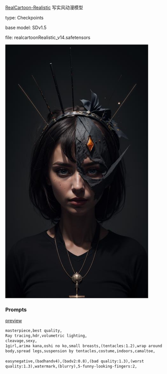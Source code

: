 [RealCartoon-Realistic](https://civitai.com/models/97744/realcartoon-realistic) 写实风动漫模型

type: Checkpoints 

base model: SDv1.5

file: realcartoonRealistic_v14.safetensors

![preview|200](../../../attach/Pasted%20image%2020240310115556.png)

### Prompts

[preview](NSFW/attach/preview3.png)

```
masterpiece,best quality,
Ray tracing,hdr,volumetric lighting,
cleavage,sexy,
1girl,arima kana,oshi no ko,small breasts,(tentacles:1.2),wrap around body,spread legs,suspension by tentacles,costume,indoors,camaltoe,

easynegative,(badhandv4),(badv2:0.8),(bad quality:1.3),(worst quality:1.3),watermark,(blurry),5-funny-looking-fingers:2,
```